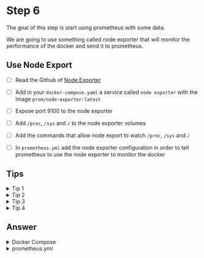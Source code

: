 # Step 6 

The goal of this step is start using prometheus with some data.

We are going to use something called node exporter that will monitor the performance of the docker and send it to prometheus.

## Use Node Export

- [ ] Read the Github of [Node Exporter](https://github.com/prometheus/node_exporter)
- [ ] Add in your `docker-compose.yaml` a service called `node exporter` with the image `prom/node-exporter:latest`
- [ ] Expose port 9100 to the node exporter
- [ ] Add `/proc`, `/sys` and `/` to the node exporter volumes
- [ ] Add the commands that allow node export to watch `/proc`, `/sys` and `/`
- [ ] In `prometheus.yml` add the node exporter configuration in order to tell prometheus to use the node exporter to monitor the docker


## Tips

<details>
    <summary>Tip 1</summary>

```yaml
node-exporter:
    image: prom/node-exporter:latest
    ports:
      - "9100:9100"
```

</details>
<details>
    <summary>Tip 2</summary>

```yaml
node-exporter:
    image: prom/node-exporter:latest
    ports:
      - "9100:9100"
    volumes:
      - /proc:/host/proc:ro
      - /sys:/host/sys:ro
      - /:/rootfs:ro
```

</details>
<details>
    <summary>Tip 3</summary>

```yaml
node-exporter:
    image: prom/node-exporter:latest
    ports:
      - "9100:9100"
    volumes:
      - /proc:/host/proc:ro
      - /sys:/host/sys:ro
      - /:/rootfs:ro
    command:
      - '--path.procfs=/host/proc'
      - '--path.rootfs=/rootfs'
      - '--path.sysfs=/host/sys'
      - '--collector.filesystem.mount-points-exclude=^/(sys|proc|dev|host|etc)($$|/)'
```
</details>
<details>
    <summary>Tip 4</summary>

`prometheus.yml`

```yaml
global:
  scrape_interval: 15s

scrape_configs:
  - job_name: "prometheus"
    scrape_interval: 5s
    static_configs:
      - targets: ["prometheus:9090"]

  - job_name: "node"
    scrape_interval: 5s
    static_configs:
      - targets: ["node-exporter:9100"]
```
</details>

## Answer

<details>
    <summary>Docker Compose</summary>

```yaml
version: '3.8'
  

services:
  app:
    build: ./app
    ports:
      - "3000:3000"
  node-exporter:
    image: prom/node-exporter:latest
    container_name: node-exporter
    restart: unless-stopped
    volumes:
      - /proc:/host/proc:ro
      - /sys:/host/sys:ro
      - /:/rootfs:ro
    command:
      - '--path.procfs=/host/proc'
      - '--path.rootfs=/rootfs'
      - '--path.sysfs=/host/sys'
      - '--collector.filesystem.mount-points-exclude=^/(sys|proc|dev|host|etc)($$|/)'
    ports:
      - 9100:9100

  prometheus:
    image: prom/prometheus:latest
    container_name: prometheus
    restart: unless-stopped
    volumes:
      - ./prometheus.yml:/etc/prometheus/prometheus.yml
    command:
      - '--config.file=/etc/prometheus/prometheus.yml'
    ports:
      - 9090:9090
```

</details>
<details>
    <summary>prometheus.yml</summary>

```yaml
global:
  scrape_interval: 15s

scrape_configs:
  - job_name: "prometheus"
    scrape_interval: 5s
    static_configs:
      - targets: ["prometheus:9090"]

  - job_name: "node"
    scrape_interval: 5s
    static_configs:
      - targets: ["node-exporter:9100"]
```
